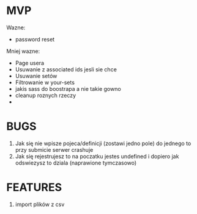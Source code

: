 # MVP

Wazne:
- password reset 

Mniej wazne:
- Page usera 
- Usuwanie z associated ids jesli sie chce
- Usuwanie setów
- Filtrowanie w your-sets
- jakis sass do boostrapa a nie takie gowno
- cleanup roznych rzeczy
- 


# BUGS
1. Jak się nie wpisze pojeca/definicji (zostawi jedno pole) do jednego to przy submicie serwer crashuje
2. Jak się rejestrujesz to na poczatku jestes undefined i dopiero jak odswiezysz to dziala (naprawione tymczasowo)

# FEATURES
1. import plików z csv





